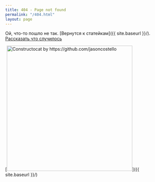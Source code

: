 ```yaml
---
title: 404 - Page not found
permalink: "/404.html"
layout: page
---
```


Ой, что-то пошло не так. [Вернутся к статейкам]({{ site.baseurl }}/). <br> [Рассказать что случилось]({{https://vk.com/im?sel=-156986914}}/)

[<img src="{{ site.baseurl }}/images/404.jpg" alt="Constructocat by https://github.com/jasoncostello" style="width: 400px;"/>]({{ site.baseurl }}/)
